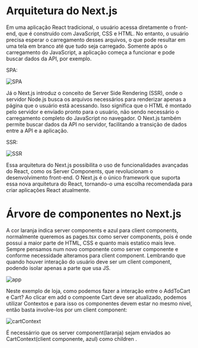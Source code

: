 # Arquitetura do Next.js

Em uma aplicação React tradicional, o usuário acessa diretamente o front-end, que é construído com JavaScript, CSS e HTML. No entanto, o usuário precisa esperar o carregamento desses arquivos, o que pode resultar em uma tela em branco até que tudo seja carregado. Somente após o carregamento do JavaScript, a aplicação começa a funcionar e pode buscar dados da API, por exemplo.

SPA:

![SPA](https://github.com/FeAranha/next13-app-router/assets/28874783/cad64d37-101e-471e-9cf8-a4710b2fcbc0)

Já o Next.js introduz o conceito de Server Side Rendering (SSR), onde o servidor Node.js busca os arquivos necessários para renderizar apenas a página que o usuário está acessando. Isso significa que o HTML é montado pelo servidor e enviado pronto para o usuário, não sendo necessário o carregamento completo do JavaScript no navegador. O Next.js também permite buscar dados da API no servidor, facilitando a transição de dados entre a API e a aplicação.

SSR:

![SSR](https://github.com/FeAranha/next13-app-router/assets/28874783/a2a52bb7-8e9c-45ae-a6c1-2f0d85a2d5c2)

Essa arquitetura do Next.js possibilita o uso de funcionalidades avançadas do React, como os Server Components, que revolucionam o desenvolvimento front-end. O Next.js é o único framework que suporta essa nova arquitetura do React, tornando-o uma escolha recomendada para criar aplicações React atualmente.

# Árvore de componentes no Next.js

A cor laranja indica server components e azul para client components, normalmente queremos as pages.tsx como server components, pois é onde possui a maior parte de HTML, CSS e quanto mais estatico mais leve. Sempre pensamos num novo componente como server componente e conforme necessidade alteramos para client component. Lembrando que quando houver interação do usuário deve ser um client component, podendo isolar apenas a parte que usa JS.

![app](https://github.com/FeAranha/next13-app-router/assets/28874783/3e3c0734-c7dd-4c4d-baf5-16249ce068b9)

Neste exemplo de loja, como podemos fazer a interação entre o AddToCart e Cart? Ao clicar em add o compoente Cart deve ser atualizado, podemos utilizar Contextos e para isso os componentes devem estar no mesmo nivel, então basta involve-los por um client component:

![cartContext](https://github.com/FeAranha/next13-app-router/assets/28874783/f75b63bb-2b53-4145-b714-8d29968ee74b)

É necessárrio que os server component(laranja) sejam enviados ao CartContext(client componente, azul) como children .
